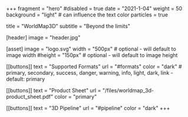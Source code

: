 +++
fragment = "hero"
#disabled = true
date = "2021-1-04"
weight = 50
background = "light" # can influence the text color
particles = true

title = "WorldMap3D"
subtitle = "Beyond the limits"

[header]
  image = "header.jpg"

[asset]
  image = "logo.svg"
  width = "500px" # optional - will default to image width
  #height = "150px" # optional - will default to image height

[[buttons]]
  text = "Supported Formats"
  url = "#formats"
  color = "dark" # primary, secondary, success, danger, warning, info, light, dark, link - default: primary

[[buttons]]
  text = "Product Sheet"
  url = "/files/worldmap_3d-product_sheet.pdf"
  color = "primary"

[[buttons]]
  text = "3D Pipeline"
  url = "#pipeline"
  color = "dark"
+++

